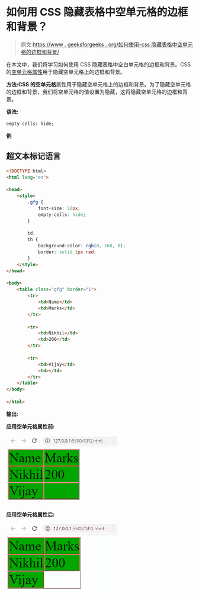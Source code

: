 # 如何用 CSS 隐藏表格中空单元格的边框和背景？

> 原文:[https://www . geeksforgeeks . org/如何使用-css 隐藏表格中空单元格的边框和背景/](https://www.geeksforgeeks.org/how-to-hide-border-and-background-on-empty-cells-in-a-table-using-css/)

在本文中，我们将学习如何使用 CSS 隐藏表格中空白单元格的边框和背景。CSS 的[空单元格属性](https://www.geeksforgeeks.org/css-empty-cells-property/)用于隐藏空单元格上的边框和背景。

**方法:**CSS 的**空单元格**属性用于隐藏空单元格上的边框和背景。为了隐藏空单元格的边框和背景，我们将空单元格的值设置为隐藏，这将隐藏空单元格的边框和背景。

**语法:**

```html
empty-cells: hide;
```

**例**

## 超文本标记语言

```html
<!DOCTYPE html>
<html lang="en">

<head>
    <style>
        .gfg {
            font-size: 50px;
            empty-cells: hide;
        }

        td,
        th {
            background-color: rgb(0, 168, 0);
            border: solid 1px red;
        }
    </style>
</head>

<body>
    <table class="gfg" border="1">
        <tr>
            <td>Name</td>
            <td>Marks</td>
        </tr>

        <tr>
            <td>Nikhil</td>
            <td>200</td>
        </tr>

        <tr>
            <td>Vijay</td>
            <td></td>
        </tr>
    </table>
</body>

</html>
```

**输出:**

**应用空单元格属性前:**

![](img/b3b887510c2c6b165eb2626c96505125.png)

**应用空单元格属性后:**

![](img/c6ee9f96e01c7860288b20ba2ed455ba.png)